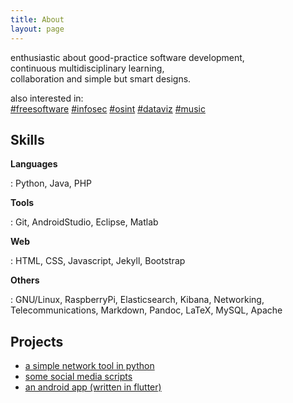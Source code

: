 ```yaml
---
title: About
layout: page
---
```


enthusiastic about good-practice software development,  
continuous multidisciplinary learning,  
collaboration and simple but smart designs.

also interested in:  
[#freesoftware](#) [#infosec](#) [#osint](#) [#dataviz](#) [#music](#)

<h2>Skills</h2>

**Languages**  

:    Python, Java, PHP

**Tools**  

:    Git, AndroidStudio, Eclipse, Matlab

**Web**  

:    HTML, CSS, Javascript, Jekyll, Bootstrap

**Others**  

:	GNU/Linux, RaspberryPi, Elasticsearch, Kibana, Networking, Telecommunications, Markdown, Pandoc, LaTeX,	MySQL, Apache

<h2>Projects</h2>

* [a simple network tool in python](https://jartigag.github.io/janitor-bot)
* [some social media scripts](https://jartigag.github.io/cubiertos-para-twitter)
* [an android app (written in flutter)](https://github.com/TheyLendMe/app-theylendme)